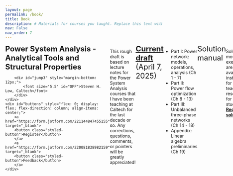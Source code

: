 ```yaml
---
layout: page
permalink: /book/
title: Book
description: # Materials for courses you taught. Replace this text with your description.
nav: False
nav_order: 7
---
```

<style>
    .styled-button {
        display: block;
        width: 150px; /* Fixed width */
        padding: 10px 20px;
        background-color: #333; /* Dark gray background */
        color: white; /* White text */
        text-align: center;
        text-decoration: none;
        font-size: 16px;
        border-radius: 5px;
        border: 2px solid white; /* White border */
        cursor: pointer;
        transition: background-color 0.3s, color 0.3s; /* Smooth transition */
        margin-bottom: 20px; /* Margin between buttons */
    }

    /* Button hover effect */
    .styled-button:hover {
        background-color: white; /* White background on hover */
        color: black; /* Black text on hover */
    }
</style>
<div id="container" style="display: flex; justify-content: space-between; align-items: flex-start; text-align: left;">
    <div id="content" style="flex: 1;">
        <div id="jump1" style="margin-bottom: 12px;">
            <font size='5.5' id="OPF"><b>Power System Analysis - Analytical Tools and Structural Properties </b></font>
        </div>
        
        <div id="jump3" style="margin-bottom: 12px;">
            <font size='5.5' id="OPF">Steven H. Low, Caltech</font>
        </div>
    </div>
    <div id="buttons" style="flex: 0; display: flex; flex-direction: column; align-items: center;">
        <a href="https://form.jotform.com/221144847455155" target="_blank">
        <button class="styled-button">Register</button>
        </a>
        <a href="https://form.jotform.com/220081838982159" target="_blank">
        <button class="styled-button">Feedback</button>
        </a>
    </div>
</div>
<hr>

This rough draft is based on lecture notes for the Power System Analysis courses that I have been teaching at Caltech for the last decade or so. Any corrections, questions, comments, or pointers will be greatly appreciated!

<div id="jump1" style="margin-bottom: 12px;"><font size='5.5' id = "OPF"><a target = "_blank" href='../assets/book/PSA/Low-PSA-v20250407.pdf'><b>Current draft</b></a> (April 7, 2025)</font></div>

- Part I: Power network: models, operations, analysis (Ch 1 - 7)
- Part II: Power flow optimization (Ch 8 - 13)
- Part III: Unbalanced three-phase networks (Ch 14 - 18)
- Appendix: Linear algebra preliminaries (Ch 19)

<div id="jump1" style="margin-bottom: 12px;"><font size='5.5' id = "OPF">Solution manual</font></div>

Solutions to most of the exercises are available to instructors for teaching or researchers for self study.  <a target = "_blank" href='https://form.jotform.com/230617373015146'><b>Request solution.</b></a>

<div id="jump1" style="margin-bottom: 12px;"><font size='5.5' id = "OPF">Slides</font></div>

Slides below need update!

(The slides below that are dated on or after Dec 13, 2024 match the chapters in the textbook.
(Slides dated before Dec 13, 2024 are for the dated versions of the draft and undated slides are for the Feb 16, 2023 version of the draft.))

- Part I: Power network: models, operations, analysis
    - Ch 1 Basic concepts: <a target = "_blank" download href='../assets/keynotes/Low-Ch1-BasicConcepts-202109.key'><b>Keynote</b></a>  <a target = "_blank" href='../assets/book/PSA-pre202410/Low-Ch1-BasicConcepts-202209.pdf'><b>PDF</b></a> 
    - Ch 2 Transmission line models: <a target = "_blank" download href='../assets/keynotes/Low-Ch2-LineModels-202109.key'><b>Keynote</b></a>  <a target = "_blank" href='../assets/book/PSA-pre202410/Low-Ch2-LineModels-202109.pdf'><b>PDF</b></a> 
    - Ch 3 Transformer models: <a target = "_blank" download href='../assets/keynotes/Low-Ch3-Transformers-202109.key'><b>Keynote</b></a>  <a target = "_blank" href='../assets/book/PSA-pre202410/Low-Ch3-Transformers-202307.pdf'><b>PDF</b></a>  (last update: July 5, 2023)
    - Ch 4 Bus injection models: <a target = "_blank" download href='../assets/book/slides-202410/Low-PSAslides-Ch4-BIM-v20241213.key'><b>Keynote</b></a>  <a target = "_blank" href='../assets/book/slides-202410/Low-PSAslides-Ch4-BIM-v20241213.pdf'><b>PDF</b></a> (last update: Dec 13, 2024)
    - Ch 5 Branch flow models: radial networks: <a target = "_blank" download href='../assets/book/slides-202410/Low-PSAslides-Ch5-BFM-v20241213.key'><b>Keynote</b></a>  <a target = "_blank" href='../assets/book/slides-202410/Low-PSAslides-Ch5-BFM-v20241213.pdf'><b>PDF</b></a> (last update: Dec 13, 2024)
  - Ch 6 System operation: power balance: <a target = "_blank" download href='../assets/keynotes/Low-Ch6-opPowerBalance-v20250415.key'><b>Keynote</b></a>  <a target = "_blank" href='../assets/book/PSA-pre202410/Low-Ch6-opPowerBlanace-v20250415.pdf'><b>PDF</b></a> (last update: April 15, 2025)
  - Ch 7 System operation: estimation and control: <a target = "_blank" download href='../assets/book/slides-202410/Low-PSAslides-Ch6-apps-v20241213.key'><b>Keynote</b></a>  <a target = "_blank" href='../assets/book/slides-202410/Low-PSAslides-Ch7-opE.pdf'><b>PDF</b></a> (last update: Dec 13, 2024)

- Part II: Power flow optimization
    - Ch 8 Smooth convex optimization: <a target = "_blank" download href='../assets/book/slides-202410/'><b> </b></a>  <a target = "_blank" href='../assets/book/slides-202410/'><b> </b></a> 
    - Ch 9 Optimal power flow: <a target = "_blank" download href='../assets/book/slides-202410/Low-PSAslides-Ch9-OPF-v20241213.key'><b>Keynote</b></a>  <a target = "_blank" href='../assets/book/slides-202410/Low-PSAslides-Ch9-OPF-v20241213.pdf'><b>PDF</b></a> (last update: Dec 13, 2024) 
    - Ch 10 Semidefinite relaxations: BIM: <a target = "_blank" download href='../assets/book/slides-202410/Low-PSAslides-Ch10-BIMrelaxation-v20241213.key'><b>Keynote</b></a>  <a target = "_blank" href='../assets/book/slides-202410/Low-PSAslides-Ch10-BIMrelaxation-v20241213.pdf'><b>PDF</b></a> (last update: Dec 13, 2024) 
    - Ch 11 Semidefinite relaxations: BFM: <a target = "_blank" download href='../assets/book/slides-202410/Low-PSAslides-Ch11-BFMrelaxation-v20241213.key'><b>Keynote</b></a>  <a target = "_blank" href='../assets/book/slides-202410/Low-PSAslides-Ch11-BFMrelaxation-v20241213.pdf'><b>PDF</b></a> (last update: Dec 13, 2024) 
    - Ch 12 Nonsmooth convex optimization: <a target = "_blank" download href='../assets/book/slides-202410/Low-PSAslides-Ch12-NonsmoothConvexOpt-v20250207.key'><b>Keynote</b></a>  <a target = "_blank" href='../assets/book/slides-202410/Low-PSAslides-Ch12-NonsmoothConvexOpt-v20250207.pdf'><b>PDF</b></a> (last update: Feb 7, 2025)
    - Ch 13 Stochastic OPF: <a target = "_blank" download href='../assets/book/slides-202410/Low-PSAslides-Ch13-SOPF-v20250225.key'><b>Keynote</b></a>  <a target = "_blank" href='../assets/book/slides-202410/Low-PSAslides-Ch13-SOPF-v20250225.pdf'><b>PDF</b></a> (last update: Feb 25, 2025)
 
- Part III: Unbalanced three-phase networks
    - Ch 14 & 15 Component models: <a target = "_blank" download href='../assets/keynotes/Low-Ch8-Unbalanced-Components-202208.key'><b>Keynote</b></a>  <a target = "_blank" href='../assets/book/PSA-pre202410/Low-Ch8-Unbalanced-Components-202307.pdf'><b>PDF</b></a>  (last update: July 5, 2023)
    - Ch 16 Bus injection models: <a target = "_blank" download href='../assets/keynotes/Low-Ch9-Unbalanced-BIM-202208.key'><b>Keynote</b></a>  <a target = "_blank" href='../assets/book/PSA-pre202410/Low-Ch9-Unbalanced-BIM-202211.pdf'><b>PDF</b></a> 
    - Ch 17 Branch flow models: radial networks <a target = "_blank" download href='../assets/keynotes/Low-Ch10-Unbalanced-BFM-202208.key'><b>Keynote</b></a>  <a target = "_blank" href='../assets/book/PSA-pre202410/Low-Ch10-Unbalanced-BFM-202212.pdf'><b>PDF</b></a> 
     - Ch 18 Power flow optimization: 



